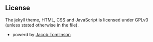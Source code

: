 ## License
The jekyll theme, HTML, CSS and JavaScript is licensed under GPLv3 (unless stated otherwise in the file).
- powerd by [Jacob Tomlinson](https://github.com/jacobtomlinson)

